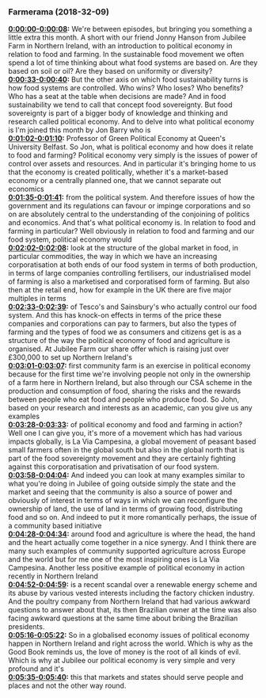 ### Farmerama  (2018-32-09)
**[0:00:00-0:00:08](https://soundcloud.com/farmerama-radio/shorts-jubilee-farm-political-economy#t=0:00:00):**  We're between episodes, but bringing you something a little extra this month. A short with our  friend Jonny Hanson from Jubilee Farm in Northern Ireland, with an introduction to political  economy in relation to food and farming.  In the sustainable food movement we often spend a lot of time thinking about what food  systems are based on. Are they based on soil or oil? Are they based on uniformity or diversity?  
**[0:00:33-0:00:40](https://soundcloud.com/farmerama-radio/shorts-jubilee-farm-political-economy#t=0:00:33):**  But the other axis on which food sustainability turns is how food systems are controlled.  Who wins? Who loses? Who benefits? Who has a seat at the table when decisions are made?  And in food sustainability we tend to call that concept food sovereignty. But food sovereignty  is part of a bigger body of knowledge and thinking and research called political economy.  And to delve into what political economy is I'm joined this month by Jon Barry who is  
**[0:01:02-0:01:10](https://soundcloud.com/farmerama-radio/shorts-jubilee-farm-political-economy#t=0:01:02):**  Professor of Green Political Economy at Queen's University Belfast.  So Jon, what is political economy and how does it relate to food and farming?  Political economy very simply is the issues of power of control over assets and resources.  And in particular it's bringing home to us that the economy is created politically, whether  it's a market-based economy or a centrally planned one, that we cannot separate out economics  
**[0:01:35-0:01:41](https://soundcloud.com/farmerama-radio/shorts-jubilee-farm-political-economy#t=0:01:35):**  from the political system. And therefore issues of how the government and its regulations  can favour or impinge corporations and so on are absolutely central to the understanding  of the conjoining of politics and economics. And that's what political economy is.  In relation to food and farming in particular?  Well obviously in relation to food and farming and our food system, political economy would  
**[0:02:02-0:02:08](https://soundcloud.com/farmerama-radio/shorts-jubilee-farm-political-economy#t=0:02:02):**  look at the structure of the global market in food, in particular commodities, the way  in which we have an increasing corporatisation at both ends of our food system in terms of  both production, in terms of large companies controlling fertilisers, our industrialised  model of farming is also a marketised and corporatised form of farming. But also then  at the retail end, how for example in the UK there are five major multiples in terms  
**[0:02:33-0:02:39](https://soundcloud.com/farmerama-radio/shorts-jubilee-farm-political-economy#t=0:02:33):**  of Tesco's and Sainsbury's who actually control our food system. And this has knock-on effects  in terms of the price these companies and corporations can pay to farmers, but also  the types of farming and the types of food we as consumers and citizens get is as a structure  of the way the political economy of food and agriculture is organised.  At Jubilee Farm our share offer which is raising just over £300,000 to set up Northern Ireland's  
**[0:03:01-0:03:07](https://soundcloud.com/farmerama-radio/shorts-jubilee-farm-political-economy#t=0:03:01):**  first community farm is an exercise in political economy because for the first time we're involving  people not only in the ownership of a farm here in Northern Ireland, but also through  our CSA scheme in the production and consumption of food, sharing the risks and the rewards  between people who eat food and people who produce food.  So John, based on your research and interests as an academic, can you give us any examples  
**[0:03:28-0:03:33](https://soundcloud.com/farmerama-radio/shorts-jubilee-farm-political-economy#t=0:03:28):**  of political economy and food and farming in action?  Well one I can give you, it's more of a movement which has had various impacts globally, is  La Via Campesina, a global movement of peasant based small farmers often in the global south  but also in the global north that is part of the food sovereignty movement and they  are certainly fighting against this corporatisation and privatisation of our food system.  
**[0:03:58-0:04:04](https://soundcloud.com/farmerama-radio/shorts-jubilee-farm-political-economy#t=0:03:58):**  And indeed you can look at many examples similar to what you're doing in Jubilee of going  outside simply the state and the market and seeing that the community is also a source  of power and obviously of interest in terms of ways in which we can reconfigure the ownership  of land, the use of land in terms of growing food, distributing food and so on.  And indeed to put it more romantically perhaps, the issue of a community based initiative  
**[0:04:28-0:04:34](https://soundcloud.com/farmerama-radio/shorts-jubilee-farm-political-economy#t=0:04:28):**  around food and agriculture is where the head, the hand and the heart actually come together  in a nice synergy.  And I think there are many such examples of community supported agriculture across Europe  and the world but for me one of the most inspiring ones is La Via Campesina.  Another less positive example of political economy in action recently in Northern Ireland  
**[0:04:52-0:04:59](https://soundcloud.com/farmerama-radio/shorts-jubilee-farm-political-economy#t=0:04:52):**  is a recent scandal over a renewable energy scheme and its abuse by various vested interests  including the factory chicken industry.  And the poultry company from Northern Ireland that had various awkward questions to answer  about that, its then Brazilian owner at the time was also facing awkward questions at  the same time about bribing the Brazilian presidents.  
**[0:05:16-0:05:22](https://soundcloud.com/farmerama-radio/shorts-jubilee-farm-political-economy#t=0:05:16):**  So in a globalised economy issues of political economy happen in Northern Ireland and right  across the world.  Which is why as the Good Book reminds us, the love of money is the root of all kinds  of evil.  Which is why at Jubilee our political economy is very simple and very profound and it's  
**[0:05:35-0:05:40](https://soundcloud.com/farmerama-radio/shorts-jubilee-farm-political-economy#t=0:05:35):**  this that markets and states should serve people and places and not the other way round.  